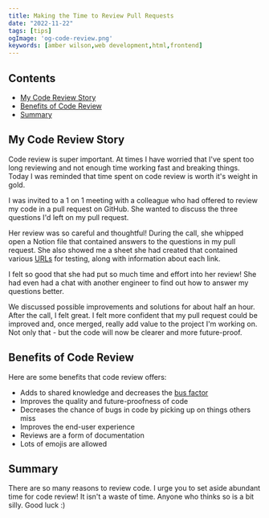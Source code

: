 ```yaml
---
title: Making the Time to Review Pull Requests
date: "2022-11-22"
tags: [tips]
ogImage: 'og-code-review.png'
keywords: [amber wilson,web development,html,frontend]
---
```


## Contents

- [My Code Review Story](#my-code-review-story)
- [Benefits of Code Review](#benefits-of-code-review)
- [Summary](#summary)

## My Code Review Story

Code review is super important. At times I have worried that I've spent too long reviewing and not enough time working fast and breaking things. Today I was reminded that time spent on code review is worth it's weight in gold.

I was invited to a 1 on 1 meeting with a colleague who had offered to review my code in a pull request on GitHub. She wanted to discuss the three questions I'd left on my pull request. 

Her review was so careful and thoughtful! During the call, she whipped open a Notion file that contained answers to the questions in my pull request. She also showed me a sheet she had created that contained various <a href="https://amberwilson.co.uk/blog/urls">URLs</a> for testing, along with information about each link.

I felt so good that she had put so much time and effort into her review! She had even had a chat with another engineer to find out how to answer my questions better. 

We discussed possible improvements and solutions for about half an hour. After the call, I felt great. I felt more confident that my pull request could be improved and, once merged, really add value to the project I'm working on. Not only that - but the code will now be clearer and more future-proof.

## Benefits of Code Review

Here are some benefits that code review offers:

- Adds to shared knowledge and decreases the <a href='https://en.wikipedia.org/wiki/Bus_factor'>bus factor</a>
- Improves the quality and future-proofness of code
- Decreases the chance of bugs in code by picking up on things others miss
- Improves the end-user experience
- Reviews are a form of documentation
- Lots of emojis are allowed

## Summary

There are so many reasons to review code. I urge you to set aside abundant time for code review! It isn't a waste of time. Anyone who thinks so is a bit silly. Good luck :)


